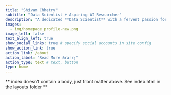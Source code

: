 ```yaml
---
title: "Shivam Chhetry"
subtitle: "Data Scientist + Aspiring AI Researcher"
description: "A dedicated **Data Scientist** with a fervent passion for unraveling hidden patterns, exploring data mining techniques, and delving into the realms of **Machine Learning** and **Deep Learning**."
images:
  - img/homepage_profile-new.png
image_left: false
text_align_left: true
show_social_links: true # specify social accounts in site config
show_action_link: true
action_link: /about
action_label: "Read More &rarr;"
action_type: text # text, button
type: home
---
```


** index doesn't contain a body, just front matter above.
See index.html in the layouts folder **
